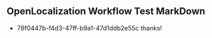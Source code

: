 ## OpenLocalization Workflow Test MarkDown
* 78f0447b-f4d3-47ff-b9a1-47d1ddb2e55c thanks!

<!--HONumber=Jul16_HO3-->


